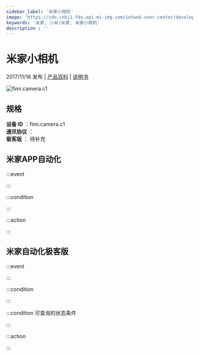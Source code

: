 ```yaml
---
sidebar_label: '米家小相机'
image: 'https://cdn.cnbj1.fds.api.mi-img.com/iotweb-user-center/developer_1678870889410G42PrEpk.png?GalaxyAccessKeyId=AKVGLQWBOVIRQ3XLEW&Expires=9223372036854775807&Signature=S9QrRnB+gvo4Ti49lN7kZjvPHYs='
keywords: '米家, 小米/米家, 米家小相机'
description : ''
---
```

# 米家小相机

2017/11/16 发布 | [产品百科](https://home.mi.com/webapp/content/baike/product/index.html?model=fimi.camera.c1/) | [说明书](https://home.mi.com/views/introduction.html?model=fimi.camera.c1&region=cn)

![fimi.camera.c1](https://cdn.cnbj1.fds.api.mi-img.com/iotweb-user-center/developer_1678870889410G42PrEpk.png?GalaxyAccessKeyId=AKVGLQWBOVIRQ3XLEW&Expires=9223372036854775807&Signature=S9QrRnB+gvo4Ti49lN7kZjvPHYs=)

## 规格  
> 
**设备 ID** ：fimi.camera.c1  
**通讯协议** ：  
**极客版**  ： 待补充 


## 米家APP自动化  

:::event  

:::

:::condition  

:::

:::action   

:::

## 米家自动化极客版  

:::event  

:::

:::condition  

:::

:::condition 可查询的状态条件  

:::

:::action  

:::

        
